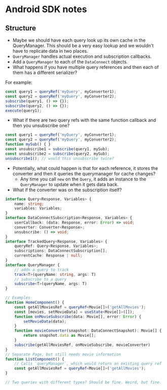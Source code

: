 # Android SDK notes

## Structure
* Maybe we should have each query look up its own cache in the QueryManager. This should be a very easy lookup and we wouldn't have to replicate data in two places.
* `QueryManager` handles actual execution and subscription callbacks.
* Add a `QueryManager` to each of the `DataConnect` objects.
* What happens if you have multiple query references and then each of them has a different serializer?

For example:
```typescript
const query1 = queryRef('myQuery', myConverter1);
const query2 = queryRef('myQuery', myConverter2);
subscribe(query1, () => {});
subscribe(query2, () => {});
execute(query1);

```
* What if there are two query refs with the same function callback and then you unsubscribe one?
```typescript
const query1 = queryRef('myQuery', myConverter1);
const query2 = queryRef('myQuery', myConverter2);
function mySub() { }
const unsubscribe1 = subscribe(query1, mySub);
const unsubscribe2 = subscribe(query2, mySub);
unsubscribe1(); // would this unsubscribe twice?
```

* Potentially, what could happen is that for each reference, it stores the converter and then it queries the querymanager for cache changes?
    * Any time you call `new` on the `Query`, it adds an instance to the `QueryManager` to update when it gets data back.
* What if the converter was on the subscription itself?


``` typescript
interface Query<Response, Variables> {
    name: string;
    variables: Variables;
}
interface DataConnectSubscription<Response, Variables> {
    userCallback: (data: Response, error: Error) => void;
    converter: Converter<Response>;
    unsubscribe: () => void;
}
interface TrackedQuery<Response, Variables> {
    queryRef: Query<Response, Variables>;
    subscriptions: DataConnectSubscription[];
    currentCache: Response | null;
}
interface QueryManager {
    // adds a query to track
    track<T>(queryName: string, args: T)
    // subscribe to a query
    subscribe<T>(queryName, args: T)
}

// Examples
function HomeComponent() {
    const getAllMoviesRef = queryRef<Movie[]>('getAllMovies');
    const [movies, setMovieData] = useState<Movie[]>([]);
    function onMovieSubscribe(data: Movie[], error: Error) {
        setMovieData(data);
    }
    function movieConverter(snapshot: DataConnectSnapshot): Movie[] {
        return snapshot.data as Movie[];
    }
    subscribe(getAllMoviesRef, onMovieSubscribe, movieConverter)
}
// Separate Page, but still needs movie information
function ListComponent() {
    // Calls `queryManager`, which would return an existing query ref
    const getAllMoviesRef = queryRef<Movie[]>('getAllMovies');
}

// Two queries with different types? Should be fine. Weird, but fine.
```
